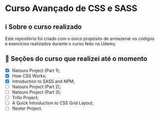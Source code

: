 # Curso Avançado de CSS e SASS

## ℹ️ Sobre o curso realizado

Este repositório foi criado com o único propósito de armazenar os códigos e exercícios realizados durante o curso feito na Udemy.

## 📖 Seções do curso que realizei até o momento

- [x] Natours Project (Part 1);
- [x] How CSS Works;
- [x] Introduction to SASS and NPM;
- [ ] Natours Project (Part 2);
- [ ] Natours Project (Part 3);
- [ ] Trillo Project;
- [ ] A Quick Introduction to CSS Grid Layout;
- [ ] Nexter Project.
